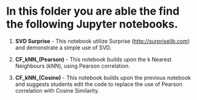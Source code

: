 # In this folder you are able the find the following Jupyter notebooks.

1) **SVD Surprise** - This notebook utilize Surprise (http://surpriselib.com) and demonstrate a simple use of SVD. 

2) **CF_kNN_(Pearson)** - This notebook builds upon the k Nearest Neighbours (kNN), using Pearson correlation. 

3) **CF_kNN_(Cosine)** - This notebook builds upon the previous notebook and suggests students edit the code to replace the use of Pearson correlation with Cosine Similarity.



